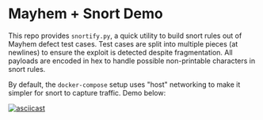 # Mayhem + Snort Demo

This repo provides `snortify.py`, a quick utility to build snort rules out of Mayhem defect test cases. Test cases are split into multiple pieces (at newlines) to ensure the exploit is detected despite fragmentation. All payloads are encoded in hex to handle possible non-printable characters in snort rules.

By default, the `docker-compose` setup uses "host" networking to make it simpler for snort to capture traffic. Demo below:

[![asciicast](https://asciinema.org/a/6LUZ6BHg1AbQHpgf98MwgaS1B.svg)](https://asciinema.org/a/6LUZ6BHg1AbQHpgf98MwgaS1B)